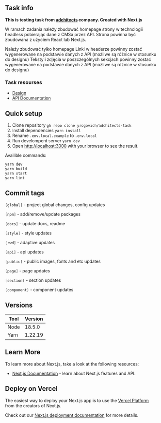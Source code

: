 ## Task info
**This is testing task from [adchitects](https://adchitects.co/) company. Created with Next.js**

W ramach zadania należy zbudować homepage strony w technologii headless pobierając dane z CMSa przez API. Strona powinna być zbudowana z użyciem React lub Next.js.

Należy zbudować tylko homepage
Linki w headerze powinny zostać wygenerowane na podstawie danych z API (możliwe są różnice w stosunku do designu)
Teksty i zdjęcia w poszczególnych sekcjach powinny zostać wygenerowane na podstawie danych z API (możliwe są różnice w stosunku do designu)

### Task resourses
- [Design](https://marvelapp.com/prototype/16agg53e/screen/84315901/handoff)
- [API Documentation](docs/api-docs.pdf)

## Quick setup
1. Clone repository `gh repo clone yrogovich/adchitects-task`
2. Install dependencies `yarn install`
3. Rename `.env.local.example` to `.env.local`
4. Run develompent server `yarn dev`
5. Open [http://localhost:3000](http://localhost:3000) with your browser to see the result.

Availible commands:
```bash
yarn dev
yarn build
yarn start
yarn lint
```

## Commit tags
`[global]` - project global changes, config updates

`[npm]` - add/remove/update packages

`[docs]` - update docs, readme

`[style]` - style updates

`[rwd]` - adaptive updates

`[api]` - api updates

`[public]` - public images, fonts and etc updates

`[page]` - page updates

`[section]` - section updates

`[component]` - component updates

## Versions
| Tool | Version  |
|------|----------|
| Node | 18.5.0   |
| Yarn | 1.22.19  |

##  Learn More
To learn more about Next.js, take a look at the following resources:
-  [Next.js Documentation](https://nextjs.org/docs) - learn about Next.js features and API.

##  Deploy on Vercel
The easiest way to deploy your Next.js app is to use the [Vercel Platform](https://vercel.com/new?utm_medium=default-template&filter=next.js&utm_source=create-next-app&utm_campaign=create-next-app-readme) from the creators of Next.js.

Check out our [Next.js deployment documentation](https://nextjs.org/docs/deployment) for more details.